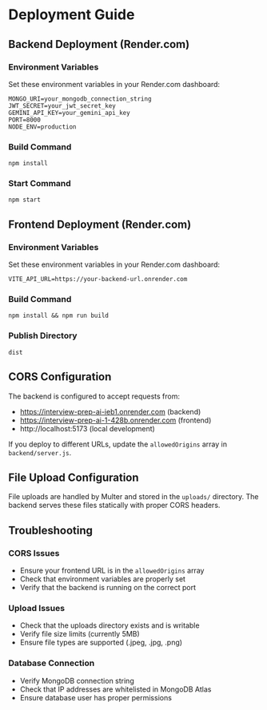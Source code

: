 # Deployment Guide

## Backend Deployment (Render.com)

### Environment Variables
Set these environment variables in your Render.com dashboard:

```
MONGO_URI=your_mongodb_connection_string
JWT_SECRET=your_jwt_secret_key
GEMINI_API_KEY=your_gemini_api_key
PORT=8000
NODE_ENV=production
```

### Build Command
```
npm install
```

### Start Command
```
npm start
```

## Frontend Deployment (Render.com)

### Environment Variables
Set these environment variables in your Render.com dashboard:

```
VITE_API_URL=https://your-backend-url.onrender.com
```

### Build Command
```
npm install && npm run build
```

### Publish Directory
```
dist
```

## CORS Configuration

The backend is configured to accept requests from:
- https://interview-prep-ai-ieb1.onrender.com (backend)
- https://interview-prep-ai-1-428b.onrender.com (frontend)
- http://localhost:5173 (local development)

If you deploy to different URLs, update the `allowedOrigins` array in `backend/server.js`.

## File Upload Configuration

File uploads are handled by Multer and stored in the `uploads/` directory. The backend serves these files statically with proper CORS headers.

## Troubleshooting

### CORS Issues
- Ensure your frontend URL is in the `allowedOrigins` array
- Check that environment variables are properly set
- Verify that the backend is running on the correct port

### Upload Issues
- Check that the uploads directory exists and is writable
- Verify file size limits (currently 5MB)
- Ensure file types are supported (.jpeg, .jpg, .png)

### Database Connection
- Verify MongoDB connection string
- Check that IP addresses are whitelisted in MongoDB Atlas
- Ensure database user has proper permissions
